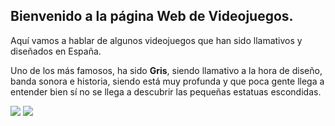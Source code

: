 ## Bienvenido a la página Web de Videojuegos.

Aquí vamos a hablar de algunos videojuegos que han sido llamativos y diseñados en España.

Uno de los más famosos, ha sido **Gris**, siendo llamativo a la hora de diseño, banda sonora e historia, siendo está muy profunda y que poca gente llega a entender bien sí no se llega a descubrir las pequeñas estatuas escondidas.

<img src="https://i.blogs.es/55a00e/gris/450_1000.jpg">

<img src="https://i0.wp.com/akihabarablues.com/wp-content/uploads/2018/12/GRIS-2.jpg?ssl=1">
